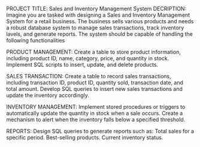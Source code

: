 PROJECT TITLE: Sales and Inventory Management System
DECRIPTION:
Imagine you are tasked with designing a Sales and Inventory Management System for a retail business. The business sells various products
and needs a robust database system to manage sales transactions, track inventory lavels, and generate reports.
The system should be capable of handling the following functionalities

PRODUCT MANAGEMENT:
Create a table to store product information, including product ID, name, category, price, and quantity in stock.
Implement SQL scripts to insert, update, and delete products.

SALES TRANSACTION:
Create a table to record sales transactions, including transaction ID, product ID, quantity sold, transaction date, and total amount.
Develop SQL queries to insert new sales transactions and update the inventory accordingly.

INVENTORY MANAGEMENT:
Implement stored procedures or triggers to automatically update the quantity in stock when a sale occurs.
Create a mechanism to alert when the inventory falls below a specified threshold.

REPORTS:
Design SQL queries to generate reports such as:
Total sales for a specific period.
Best-selling products.
Current inventory status.



